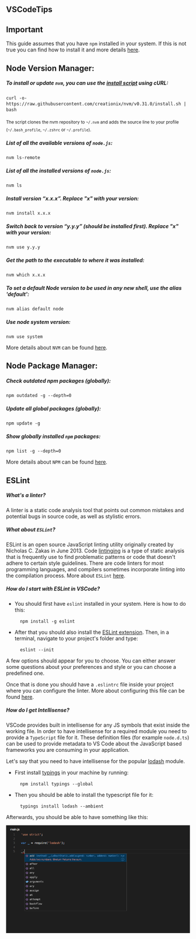 ## VSCodeTips

## Important

This guide assumes that you have `npm` installed in your system. If this is not true you can find how to install it and more details [here][npm]. 

## Node Version Manager:

##### To install or update `nvm`, you can use the [install script][nvm_install] using cURL:

    curl -o- https://raw.githubusercontent.com/creationix/nvm/v0.31.0/install.sh | bash

<sub>The script clones the nvm repository to `~/.nvm` and adds the source line to your profile (`~/.bash_profile`, `~/.zshrc` or `~/.profile`).</sub>

##### List of all the available versions of `node.js`:

    nvm ls-remote

##### List of all the installed versions of `node.js`:

    nvm ls
        
##### Install version “x.x.x”. Replace "x" with your version:

    nvm install x.x.x
        
##### Switch back to version “y.y.y” (should be installed first). Replace "x" with your version:

    nvm use y.y.y
        
##### Get the path to the executable to where it was installed:

    nvm which x.x.x
    
##### To set a default Node version to be used in any new shell, use the alias 'default':

    nvm alias default node

##### Use node system version:

    nvm use system

More details about `NVM` can be found [here][nvm].


## Node Package Manager:

##### Check outdated npm packages (globally):

    npm outdated -g --depth=0

##### Update all global packages (globally):
        
    npm update -g

##### Show globally installed `npm` packages:
    
    npm list -g --depth=0
    
More details about `NPM` can be found [here][npm].
## ESLint

##### What's a linter?

A linter is a static code analysis tool that points out common mistakes and potential bugs in source code, as well as stylistic errors. 

##### What about `ESLint`?

ESLint is an open source JavaScript linting utility originally created by Nicholas C. Zakas in June 2013. Code [lintinging][eslint_wiki] is a type of static analysis that is frequently use to find problematic patterns or code that doesn't adhere to certain style guidelines. There are code linters for most programming languages, and compilers sometimes incorporate linting into the compilation process.
More about `ESLint` [here][eslint].

##### How do I start with ESLint in VSCode?

- You should first have `eslint` installed in your system. Here is how to do this: 

        npm install -g eslint
    
- After that you should also install the [ESLint extension][vscode_eslint]. Then, in a terminal, navigate to your project's folder and type:
        
        eslint --init
    
A few options should appear for you to choose. You can either answer some questions about your preferences and style or you can choose a predefined one.

Once that is done you should have a `.eslintrc` file inside your project where you can configure the linter.
More about configuring this file can be found [here][eslint_conf].

##### How do I get Intellisense?

VSCode provides built in intellisense for any JS symbols that exist inside the working file. In order to have intellisense for a required module you need to provide a `TypeScript` file for it.
These definition files (for example `node.d.ts`) can be used to provide metadata to VS Code about the JavaScript based frameworks you are consuming in your application.

Let's say that you need to have intellisense for the popular [lodash][lodash] module. 

- First install [typings][typings] in your machine by running:
        
        npm install typings --global
        
- Then you should be able to install the typescript file for it:

        typings install lodash --ambient

Afterwards, you should be able to have something like this:

![vscode lodash][imageVSlodash]

        
[npm]: https://github.com/npm/npm
[nvm_install]: https://github.com/creationix/nvm/blob/v0.31.0/install.sh
[nvm]: https://github.com/creationix/nvm.git
[eslint]: https://github.com/eslint/eslint
[eslint_wiki]: http://en.wikipedia.org/wiki/Lint_(software)
[eslint_conf]: http://eslint.org/docs/user-guide/configuring
[vscode_eslint]: https://marketplace.visualstudio.com/items?itemName=dbaeumer.vscode-eslint
[typings]: https://github.com/typings/typings
[lodash]: https://lodash.com

[imageVSlodash]: /assets/images/vscodelodash.png
